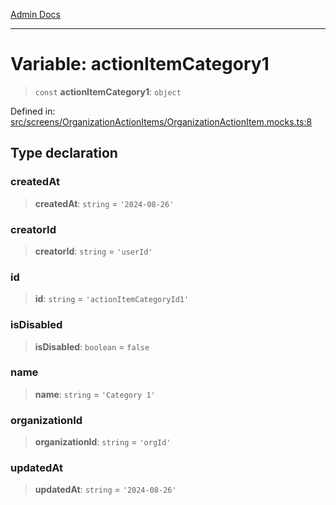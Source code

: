 [Admin Docs](/)

***

# Variable: actionItemCategory1

> `const` **actionItemCategory1**: `object`

Defined in: [src/screens/OrganizationActionItems/OrganizationActionItem.mocks.ts:8](https://github.com/PalisadoesFoundation/talawa-admin/blob/main/src/screens/OrganizationActionItems/OrganizationActionItem.mocks.ts#L8)

## Type declaration

### createdAt

> **createdAt**: `string` = `'2024-08-26'`

### creatorId

> **creatorId**: `string` = `'userId'`

### id

> **id**: `string` = `'actionItemCategoryId1'`

### isDisabled

> **isDisabled**: `boolean` = `false`

### name

> **name**: `string` = `'Category 1'`

### organizationId

> **organizationId**: `string` = `'orgId'`

### updatedAt

> **updatedAt**: `string` = `'2024-08-26'`
